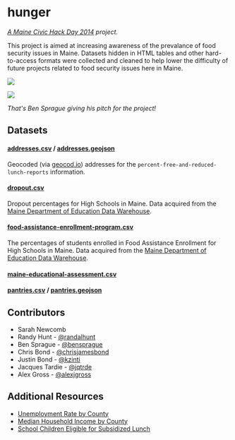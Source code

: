 hunger
======

_[A Maine Civic Hack Day 2014](http://www.civichack.me/2014/) project._

This project is aimed at increasing awareness of the prevalance of food security issues in Maine. Datasets hidden in HTML tables and other hard-to-access formats were collected and cleaned to help lower the difficulty of future projects related to food security issues here in Maine.

![](http://img.shields.io/badge/version-alpha-red.svg?style=flat)

[![](https://pbs.twimg.com/media/Bo99swkIMAAqNX-.jpg:large)](https://twitter.com/RandalHunt/status/472734693943947265/photo/1)

_That's Ben Sprague giving his pitch for the project!_

## Datasets

#### [addresses.csv](https://github.com/mainecivichackday/hunger/blob/gh-pages/data/addresses.csv) / [addresses.geojson](https://github.com/mainecivichackday/hunger/blob/gh-pages/data/addresses.geojson)

Geocoded (via [geocod.io](https://dash.geocod.io/)) addresses for the `percent-free-and-reduced-lunch-reports` information.

#### [dropout.csv](https://github.com/mainecivichackday/hunger/blob/gh-pages/data.csv)

Dropout percentages for High Schools in Maine. Data acquired from the [Maine Department of Education Data Warehouse](http://dw.education.maine.gov/DirectoryManager/Web/maine_report/MaineLanding.aspx).

#### [food-assistance-enrollment-program.csv](https://github.com/mainecivichackday/hunger/blob/gh-pages/data/food-assistance-program-enrollment.csv)

The percentages of students enrolled in Food Assistance Enrollment for High Schools in Maine. Data acquired from the [Maine Department of Education Data Warehouse](http://dw.education.maine.gov/DirectoryManager/Web/maine_report/MaineLanding.aspx).

#### [maine-educational-assessment.csv](https://github.com/mainecivichackday/hunger/blob/gh-pages/data/maine-educational-assessment.csv)
#### [pantries.csv](https://github.com/mainecivichackday/hunger/blob/gh-pages/data/pantries.csv) / [pantries.geojson](https://github.com/mainecivichackday/hunger/blob/gh-pages/data/pantries.geojson)

## Contributors
- Sarah Newcomb
- Randy Hunt - [@randalhunt](https://twitter.com/randalhunt)
- Ben Sprague - [@bensprague](https://twitter.com/bensprague)
- Chris Bond - [@chrisjamesbond](http://github.com/chrisjamesbond)
- Justin Bond - [@kzinti](http://github.com/kzinti)
- Jacques Tardie - [@jqtrde](http://twitter.com/jqtrde)
- Alex Gross - [@alexjgross](http://github.com/alexjgross)

## Additional Resources
- [Unemployment Rate by County](http://datacenter.kidscount.org/data/tables/1569-unemployment?loc=21&loct=2#detailed/5/3284-3299/false/868,867,133,38,35/any/3345)
- [Median Household Income by County](http://datacenter.kidscount.org/data/tables/1568-median-household-income?loc=21&loct=2#detailed/5/3284-3299/false/868,867,133,38,35/any/3343)
- [School Children Eligible for Subsidized Lunch](http://datacenter.kidscount.org/data/tables/1566-school-children-eligible-for-subsidized-school-lunch?loc=21&loct=2#detailed/5/3284-3299/false/869,36,868,867,133/any/12834,3339)
